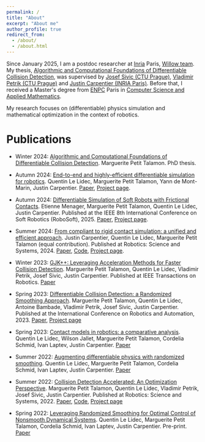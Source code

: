 ```yaml
---
permalink: /
title: "About"
excerpt: "About me"
author_profile: true
redirect_from: 
  - /about/
  - /about.html
---
```


Since January 2025, I am a postdoc researcher at [Inria](https://www.inria.fr/fr/centre-inria-de-paris) Paris, [Willow team](https://www.di.ens.fr/willow/).
My thesis, [Algorithmic and Computational Foundations of Differentiable Collision Detection](https://inria.hal.science/tel-05004546), was supervised by [Josef Sivic (CTU Prague)](https://www.di.ens.fr/~josef/), [Vladimir Petrik (CTU Prague)](https://petrikvladimir.github.io/) and [Justin Carpentier (INRIA Paris)](https://jcarpent.github.io/).
Before that, I received a Master's degree from [ENPC](https://ecoledesponts.fr/) Paris in [Computer Science and Applied Mathematics](https://www.master-mva.com/).

My research focuses on (differentiable) physics simulation and mathematical optimization in the context of robotics.

Publications
======
- Winter 2024: [Algorithmic and Computational Foundations of Differentiable Collision Detection](https://inria.hal.science/tel-05004546). Marguerite Petit Talamon. PhD thesis.

- Autumn 2024: [End-to-end and highly-efficient differentiable simulation for robotics](https://simple-robotics.github.io/publications/simple-gradients/). Quentin Le Lidec, Marguerite Petit Talamon, Yann de Mont-Marin, Justin Carpentier. [Paper](https://arxiv.org/abs/2409.07107), [Project page](https://simple-robotics.github.io/publications/simple-gradients/).

- Autumn 2024: [Differentiable Simulation of Soft Robots with Frictional Contacts](https://simple-robotics.github.io/publications/differentiable-soft-robotics/). Etienne Menager, Marguerite Petit Talamon, Quentin Le Lidec, Justin Carpentier. Published at the IEEE 8th International Conference on Soft Robotics (RoboSoft), 2025. [Paper](https://arxiv.org/abs/2501.18956), [Project page](https://simple-robotics.github.io/publications/differentiable-soft-robotics/).

- Summer 2024: [From compliant to rigid contact simulation: a unified and efficient approach](https://simple-robotics.github.io/publications/simple-contact-solver/). Justin Carpentier, Quentin Le Lidec, Marguerite Petit Talamon (equal contribution). Published at Robotics: Science and Systems, 2024. [Paper](https://arxiv.org/abs/2405.17020), [Code](https://github.com/simple-Robotics/simple), [Project page](https://simple-robotics.github.io/publications/simple-contact-solver/).

- Winter 2023: [GJK++: Leveraging Acceleration Methods for Faster Collision Detection](https://ieeexplore.ieee.org/abstract/document/10494919). Marguerite Petit Talamon, Quentin Le Lidec, Vladimir Petrik, Josef Sivic, Justin Carpentier. Published at IEEE Transactions on Robotics. [Paper](https://ieeexplore.ieee.org/abstract/document/10494919)

- Spring 2023: [Differentiable Collision Detection: a Randomized Smoothing Approach](https://margueritetalamon.github.io/diffcol_rs.github.io/). Marguerite Petit Talamon, Quentin Le Lidec, Antoine Bambade, Vladimir Petrik, Josef Sivic, Justin Carpentier. Published at the International Conference on Robotics and Automation, 2023. [Paper](https://ieeexplore.ieee.org/document/10160251), [Project page](https://margueritetalamon.github.io/diffcol_rs.github.io/)

- Spring 2023: [Contact models in robotics: a comparative analysis](https://arxiv.org/pdf/2304.06372). Quentin Le Lidec, Wilson Jallet, Marguerite Petit Talamon, Cordelia Schmid, Ivan Laptev, Justin Carpentier. [Paper](https://arxiv.org/pdf/2304.06372)

- Summer 2022: [Augmenting differentiable physics with randomized smoothing](https://arxiv.org/pdf/2206.11884.pdf). Quentin Le Lidec, Marguerite Petit Talamon, Cordelia Schmid, Ivan Laptev, Justin Carpentier. [Paper](https://arxiv.org/pdf/2206.11884.pdf)

- Summer 2022: [Collision Detection Accelerated: An Optimization Perspective](https://arxiv.org/abs/2205.09663). Marguerite Petit Talamon, Quentin Le Lidec, Vladimir Petrik, Josef Sivic, Justin Carpentier. Published at Robotics: Science and Systems, 2022. [Paper](https://arxiv.org/abs/2205.09663), [Code](https://github.com/margueritetalamon/collision-detection-benchmark), [Project page](https://margueritetalamon.github.io/nesterov-gjk.github.io/)

- Spring 2022: [Leveraging Randomized Smoothing for Optimal Control of Nonsmooth Dynamical Systems](https://arxiv.org/abs/2203.03986). Quentin Le Lidec, Marguerite Petit Talamon, Cordelia Schmid, Ivan Laptev, Justin Carpentier. Pre-print. [Paper](https://arxiv.org/abs/2203.03986)


